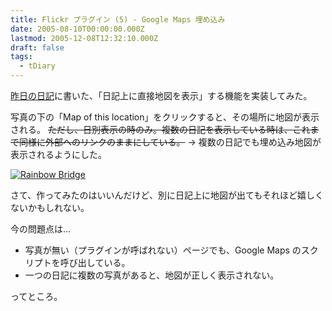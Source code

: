 ```yaml
---
title: Flickr プラグイン (5) - Google Maps 埋め込み
date: 2005-08-10T00:00:00.000Z
lastmod: 2005-12-08T12:32:10.000Z
draft: false
tags:
  - tDiary
---
```


[昨日の日記](/posts/20050809/p02)に書いた、「日記上に直接地図を表示」する機能を実装してみた。

写真の下の「Map of this location」をクリックすると、その場所に地図が表示される。 ~~ただし、日別表示の時のみ。複数の日記を表示している時は、これまで同様に外部へのリンクのままにしている。~~ → 複数の日記でも埋め込み地図が表示されるようにした。

[![Rainbow Bridge](https://farm1.staticflickr.com/22/32623303_0d9bb4815c_m.jpg "Rainbow Bridge")](http://www.flickr.com/photos/machu/32623303/)

さて、作ってみたのはいいんだけど、別に日記上に地図が出てもそれほど嬉しくないかもしれない。

今の問題点は…

- 写真が無い（プラグインが呼ばれない）ページでも、Google Maps のスクリプトを呼び出している。
- 一つの日記に複数の写真があると、地図が正しく表示されない。

ってところ。
